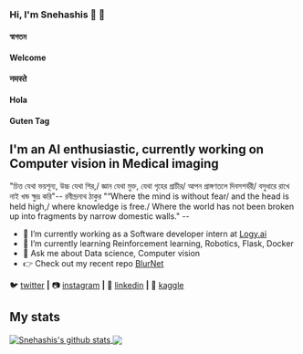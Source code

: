 ### Hi, I'm Snehashis 🙂 👋

#### স্বাগতম 
#### Welcome
#### नमस्ते
#### Hola 
#### Guten Tag 

## I'm an AI enthusiastic, currently working on Computer vision in Medical imaging

"চিত্ত যেথা ভয়শূন্য, উচ্চ যেথা শির,/ জ্ঞান যেথা মুক্ত, যেথা গৃহের প্রাচীর/ আপন প্রাঙ্গণতলে দিবসশর্বরী/ বসুধারে রাখে নাই খন্ড ক্ষুদ্র করি"-- রবীন্দ্রনাথ ঠাকুর
"“Where the mind is without fear/ and the head is held high,/ where knowledge is free./ Where the world has not been broken up into fragments by narrow domestic walls." --


- 🔭 I’m currently working as a Software developer intern at [Logy.ai]
- 🌱 I’m currently learning Reinforcement learning, Robotics, Flask, Docker
- 💬 Ask me about Data science, Computer vision
- 👉 Check out my recent repo [BlurNet]



🐦 [twitter][twitter] **|** 
📷 [instagram][instagram] **|** 
👔 [linkedin][linkedin] **|**
🏡 [kaggle][kaggle]

[twitter]: https://twitter.com/SnehashisChatt6
[instagram]: https://www.instagram.com/belashese/?hl=en
[linkedin]: https://www.linkedin.com/in/snehashis-chatterjee-576368123/
[Logy.ai]: https://logy.ai
[kaggle]: https://www.kaggle.com/snehashis1997
[BlurNet]: https://github.com/snehashis1997/BlurNet

## My stats

<a href="https://github.com/anuraghazra/github-readme-stats">
  <img align="center" src="https://github-readme-stats.vercel.app/api?username=snehashis1997&show_icons=true&include_all_commits=true&theme=radical" alt="Snehashis's github stats" />
</a>
<a href="https://github.com/anuraghazra/github-readme-stats">
  <!-- Change the `github-readme-stats.anuraghazra1.vercel.app` to `github-readme-stats.vercel.app`  -->
  <img align="center" src="https://github-readme-stats.vercel.app/api/top-langs/?username=snehashis1997&layout=compact&theme=radical" />
</a>


